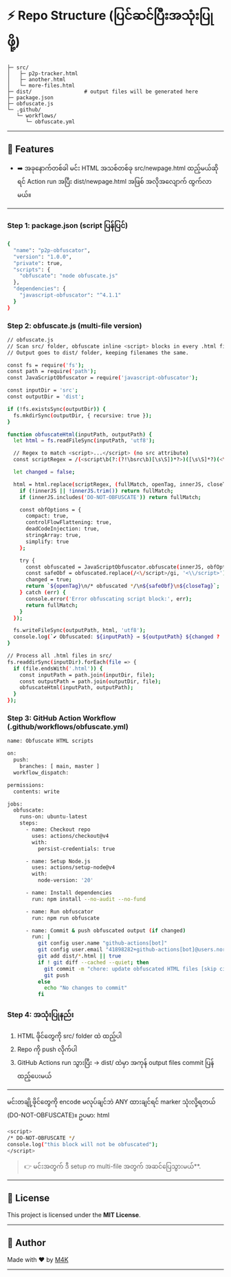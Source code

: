 
# ⚡ Repo Structure (ပြင်ဆင်ပြီးအသုံးပြုဖို့)
```/
├─ src/
│   ├─ p2p-tracker.html
│   ├─ another.html
│   └─ more-files.html
├─ dist/                 # output files will be generated here
├─ package.json
├─ obfuscate.js
└─ .github/
   └─ workflows/
      └─ obfuscate.yml

````

---

## 🌟 Features
- ➡️ အခုနောက်တစ်ခါ မင်း HTML အသစ်တစ်ခု src/newpage.html ထည့်မယ်ဆိုရင် Action run အပြီး dist/newpage.html အဖြစ် အလိုအလျောက် ထွက်လာမယ်။

---

### Step 1: package.json (script ပြန်ပြင်)
```bash
{
  "name": "p2p-obfuscator",
  "version": "1.0.0",
  "private": true,
  "scripts": {
    "obfuscate": "node obfuscate.js"
  },
  "dependencies": {
    "javascript-obfuscator": "^4.1.1"
  }
}

```

### Step 2: obfuscate.js (multi-file version)

```bash
// obfuscate.js
// Scan src/ folder, obfuscate inline <script> blocks in every .html file
// Output goes to dist/ folder, keeping filenames the same.

const fs = require('fs');
const path = require('path');
const JavaScriptObfuscator = require('javascript-obfuscator');

const inputDir = 'src';
const outputDir = 'dist';

if (!fs.existsSync(outputDir)) {
  fs.mkdirSync(outputDir, { recursive: true });
}

function obfuscateHtml(inputPath, outputPath) {
  let html = fs.readFileSync(inputPath, 'utf8');

  // Regex to match <script>...</script> (no src attribute)
  const scriptRegex = /(<script\b(?:(?!\bsrc\b)[\s\S])*?>)([\s\S]*?)(<\/script>)/gi;

  let changed = false;

  html = html.replace(scriptRegex, (fullMatch, openTag, innerJS, closeTag) => {
    if (!innerJS || !innerJS.trim()) return fullMatch;
    if (innerJS.includes('DO-NOT-OBFUSCATE')) return fullMatch;

    const obfOptions = {
      compact: true,
      controlFlowFlattening: true,
      deadCodeInjection: true,
      stringArray: true,
      simplify: true
    };

    try {
      const obfuscated = JavaScriptObfuscator.obfuscate(innerJS, obfOptions).getObfuscatedCode();
      const safeObf = obfuscated.replace(/<\/script>/gi, '<\\/script>');
      changed = true;
      return `${openTag}\n/* obfuscated */\n${safeObf}\n${closeTag}`;
    } catch (err) {
      console.error('Error obfuscating script block:', err);
      return fullMatch;
    }
  });

  fs.writeFileSync(outputPath, html, 'utf8');
  console.log(`✔ Obfuscated: ${inputPath} → ${outputPath} ${changed ? '(changed)' : '(no inline scripts found)'}`);
}

// Process all .html files in src/
fs.readdirSync(inputDir).forEach(file => {
  if (file.endsWith('.html')) {
    const inputPath = path.join(inputDir, file);
    const outputPath = path.join(outputDir, file);
    obfuscateHtml(inputPath, outputPath);
  }
});
```

### Step 3: GitHub Action Workflow (.github/workflows/obfuscate.yml)

```bash
name: Obfuscate HTML scripts

on:
  push:
    branches: [ main, master ]
  workflow_dispatch:

permissions:
  contents: write

jobs:
  obfuscate:
    runs-on: ubuntu-latest
    steps:
      - name: Checkout repo
        uses: actions/checkout@v4
        with:
          persist-credentials: true

      - name: Setup Node.js
        uses: actions/setup-node@v4
        with:
          node-version: '20'

      - name: Install dependencies
        run: npm install --no-audit --no-fund

      - name: Run obfuscator
        run: npm run obfuscate

      - name: Commit & push obfuscated output (if changed)
        run: |
          git config user.name "github-actions[bot]"
          git config user.email "41898282+github-actions[bot]@users.noreply.github.com"
          git add dist/*.html || true
          if ! git diff --cached --quiet; then
            git commit -m "chore: update obfuscated HTML files [skip ci]" || true
            git push
          else
            echo "No changes to commit"
          fi
```

### Step 4: အသုံးပြုနည်း

1. HTML ဖိုင်တွေကို src/ folder ထဲ ထည့်ပါ
2. Repo ကို push လိုက်ပါ
3. GitHub Actions run သွားပြီး → dist/ ထဲမှာ အကုန် output files commit ပြန်ထည့်ပေးမယ်

---

မင်းတချို့ဖိုင်တွေကို encode မလုပ်ချင်ဘဲ ANY ထားချင်ရင် marker သုံးလို့ရတယ် (DO-NOT-OBFUSCATE)။
ဥပမာ: html
```bash
<script>
/* DO-NOT-OBFUSCATE */
console.log("this block will not be obfuscated");
</script>
```

> 👉 မင်းအတွက် ဒီ setup က multi-file အတွက် အဆင်ပြေသွားမယ်**.

---

## 📄 License

This project is licensed under the **MIT License**.

---

## 👤 Author

Made with ❤️ by [M4K](https://t.me/shayshayblack)

---



